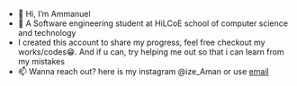 - 👋 Hi, I’m Ammanuel
- 🌱 A Software engineering student at HiLCoE school of computer science and technology
- I created this account to share my progress, feel free checkout my works/codes😁. And if u can, try helping me out so that i can learn from my mistakes
- 📫 Wanna reach out? here is my instagram @ize_Aman or use [email](https://dmsammanuel@gmail.com/)
  

  
<!---
Ize-Aman/Ize-Aman is a ✨ special ✨ repository because its `README.md` (this file) appears on your GitHub profile.
You can click the Preview link to take a look at your changes.
--->
